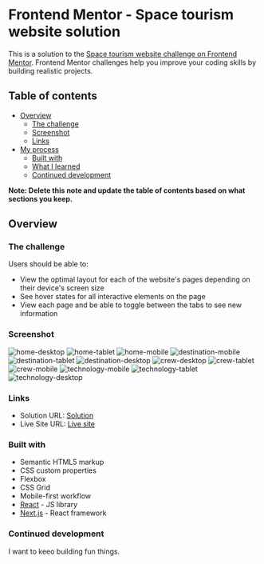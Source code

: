 # Frontend Mentor - Space tourism website solution

This is a solution to the [Space tourism website challenge on Frontend Mentor](https://www.frontendmentor.io/challenges/space-tourism-multipage-website-gRWj1URZ3). Frontend Mentor challenges help you improve your coding skills by building realistic projects. 

## Table of contents

- [Overview](#overview)
  - [The challenge](#the-challenge)
  - [Screenshot](#screenshot)
  - [Links](#links)
- [My process](#my-process)
  - [Built with](#built-with)
  - [What I learned](#what-i-learned)
  - [Continued development](#continued-development)


**Note: Delete this note and update the table of contents based on what sections you keep.**

## Overview

### The challenge

Users should be able to:

- View the optimal layout for each of the website's pages depending on their device's screen size
- See hover states for all interactive elements on the page
- View each page and be able to toggle between the tabs to see new information

### Screenshot

![home-desktop](./public/home/sc1.png)
![home-tablet](./public/home/sc2.png)
![home-mobile](./public/home/sc3.png)
![destination-mobile](./public/destination/scm.png)
![destination-tablet](./public/destination/sct.png)
![destination-desktop](./public/destination/scd.png)
![crew-desktop](./public/crew/scd.png)
![crew-tablet](./public/crew/sct.png)
![crew-mobile](./public/crew/scm.png)
![technology-mobile](./public/tech/scm.png)
![technology-tablet](./public/tech/sct.png)
![technology-desktop](./public/tech/scd.png)



### Links

- Solution URL: [Solution](https://github.com/Ayodelearog/space-tourism)
- Live Site URL: [Live site](https://space-tourism-jet-omega.vercel.app/)


### Built with

- Semantic HTML5 markup
- CSS custom properties
- Flexbox
- CSS Grid
- Mobile-first workflow
- [React](https://reactjs.org/) - JS library
- [Next.js](https://nextjs.org/) - React framework




### Continued development

I want to keeo building fun things.








